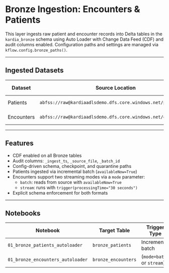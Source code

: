 # Bronze Ingestion: Encounters & Patients

This layer ingests raw patient and encounter records into Delta tables in the
`kardia_bronze` schema using Auto Loader with Change Data Feed (CDF) and audit
columns enabled. Configuration paths and settings are managed via `kflow.config.bronze_paths()`.

---

## Ingested Datasets

| Dataset    | Source Location                                                | Format | Loader Type     | Bronze Table                   |
|------------|----------------------------------------------------------------|--------|------------------|--------------------------------|
| Patients   | `abfss://raw@kardiaadlsdemo.dfs.core.windows.net/patients/`   | CSV    | Auto Loader      | `kardia_bronze.bronze_patients`  |
| Encounters | `abfss://raw@kardiaadlsdemo.dfs.core.windows.net/encounters/` | Avro   | Auto Loader      | `kardia_bronze.bronze_encounters` |

---

## Features

- CDF enabled on all Bronze tables  
- Audit columns: `_ingest_ts`, `_source_file`, `_batch_id`  
- Config-driven schema, checkpoint, and quarantine paths  
- Patients ingested via incremental batch (`availableNow=True`)  
- Encounters support two streaming modes via a `mode` parameter:  
  - `batch`: reads from source with `availableNow=True`  
  - `stream`: runs with `trigger(processingTime="30 seconds")`
- Explicit schema enforcement for both formats

---

## Notebooks

| Notebook                      | Target Table                  | Trigger Type               |
|-------------------------------|-------------------------------|----------------------------|
| `01_bronze_patients_autoloader` | `bronze_patients`               | Incremental batch          |
| `01_bronze_encounters_autoloader`| `bronze_encounters`             | (`mode=batch` or `stream`) |